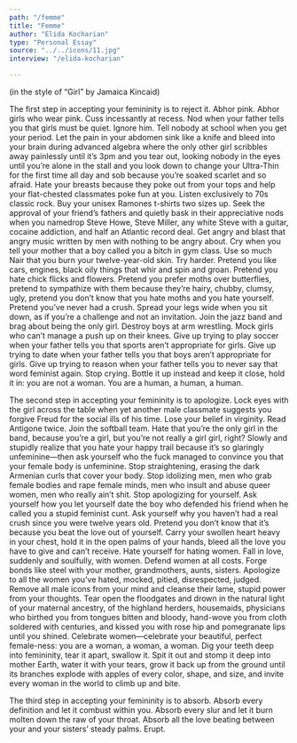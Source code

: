 ```yaml
---
path: "/femme"
title: "Femme"
author: "Elida Kocharian"
type: "Personal Essay"
source: "../../icons/11.jpg"
interview: "/elida-kocharian"  

---
```


(in the style of “Girl” by Jamaica Kincaid)

The first step in accepting your femininity is to reject it. Abhor pink. Abhor girls who wear pink. Cuss incessantly at recess. Nod when your father tells you that girls must be quiet. Ignore him. Tell nobody at school when you get your period. Let the pain in your abdomen sink like a knife and bleed into your brain during advanced algebra where the only other girl scribbles away painlessly until it’s 3pm and you tear out, looking nobody in the eyes until you’re alone in the stall and you look down to change your Ultra-Thin for the first time all day and sob because you’re soaked scarlet and so afraid. Hate your breasts because they poke out from your tops and help your flat-chested classmates poke fun at you. Listen exclusively to 70s classic rock. Buy your unisex Ramones t-shirts two sizes up. Seek the approval of your friend’s fathers and quietly bask in their appreciative nods when you namedrop Steve Howe, Steve Miller, any white Steve with a guitar, cocaine addiction, and half an Atlantic record deal. Get angry and blast that angry music written by men with nothing to be angry about. Cry when you tell your mother that a boy called you a bitch in gym class. Use so much Nair that you burn your twelve-year-old skin. Try harder. Pretend you like cars, engines, black oily things that whir and spin and groan. Pretend you hate chick flicks and flowers. Pretend you prefer moths over butterflies, pretend to sympathize with them because they’re hairy, chubby, clumsy, ugly, pretend you don’t know that you hate moths and you hate yourself. Pretend you’ve never had a crush. Spread your legs wide when you sit down, as if you’re a challenge and not an invitation. Join the jazz band and brag about being the only girl. Destroy boys at arm wrestling. Mock girls who can’t manage a push up on their knees. Give up trying to play soccer when your father tells you that sports aren’t appropriate for girls. Give up trying to date when your father tells you that boys aren’t appropriate for girls. Give up trying to reason when your father tells you to never say that word feminist again. Stop crying. Bottle it up instead and keep it close, hold it in: you are not a woman. You are a human, a human, a human.  

The second step in accepting your femininity is to apologize. Lock eyes with the girl across the table when yet another male classmate suggests you forgive Freud for the social ills of his time. Lose your belief in virginity. Read Antigone twice. Join the softball team. Hate that you’re the only girl in the band, because you’re a girl, but you’re not really a girl girl, right? Slowly and stupidly realize that you hate your happy trail because it’s so glaringly unfeminine—then ask yourself who the fuck managed to convince you that your female body is unfeminine. Stop straightening, erasing the dark Armenian curls that cover your body. Stop idolizing men, men who grab female bodies and rape female minds, men who insult and abuse queer women, men who really ain’t shit. Stop apologizing for yourself. Ask yourself how you let yourself date the boy who defended his friend when he called you a stupid feminist cunt. Ask yourself why you haven’t had a real crush since you were twelve years old. Pretend you don’t know that it’s because you beat the love out of yourself. Carry your swollen heart heavy in your chest, hold it in the open palms of your hands, bleed all the love you have to give and can’t receive. Hate yourself for hating women. Fall in love, suddenly and soulfully, with women. Defend women at all costs. Forge bonds like steel with your mother, grandmothers, aunts, sisters. Apologize to all the women you’ve hated, mocked, pitied, disrespected, judged. Remove all male icons from your mind and cleanse their lame, stupid power from your thoughts. Tear open the floodgates and drown in the natural light of your maternal ancestry, of the highland herders, housemaids, physicians who birthed you from tongues bitten and bloody, hand-wove you from cloth soldered with centuries, and kissed you with rose hip and pomegranate lips until you shined. Celebrate women—celebrate your beautiful, perfect female-ness: you are a woman, a woman, a woman. Dig your teeth deep into femininity, tear it apart, swallow it. Spit it out and stomp it deep into mother Earth, water it with your tears, grow it back up from the ground until its branches explode with apples of every color, shape, and size, and invite every woman in the world to climb up and bite.

The third step in accepting your femininity is to absorb. Absorb every definition and let it combust within you. Absorb every slur and let it burn molten down the raw of your throat. Absorb all the love beating between your and your sisters’ steady palms. Erupt.

